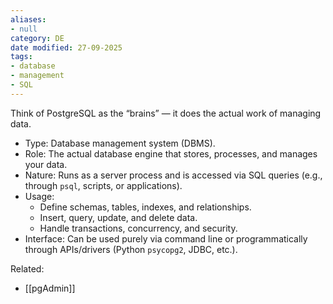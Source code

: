 ```yaml
---
aliases:
- null
category: DE
date modified: 27-09-2025
tags:
- database
- management
- SQL
---
```

Think of PostgreSQL as the “brains” — it does the actual work of managing data.

- Type: Database management system (DBMS).
- Role: The actual database engine that stores, processes, and manages your data.
- Nature: Runs as a server process and is accessed via SQL queries (e.g., through `psql`, scripts, or applications).
- Usage:
    - Define schemas, tables, indexes, and relationships.
    - Insert, query, update, and delete data.
    - Handle transactions, concurrency, and security.
- Interface: Can be used purely via command line or programmatically through APIs/drivers (Python `psycopg2`, JDBC, etc.).

Related:
- [[pgAdmin]]